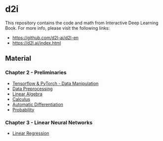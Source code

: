 # d2i
This repository contains the code and math from Interactive Deep Learning Book.
For more info, please visit the following links:
* https://github.com/d2l-ai/d2l-en
* https://d2l.ai/index.html



## Material

### Chapter 2 - Preliminaries
* [Tensorflow & PyTorch - Data Manipulation](chapter_2/lesson_2_tensorflow_2_1.ipynb)
* [Data Preprocessing](chapter_2/lesson_2_2.ipynb)
* [Linear Algebra](chapter_2/lesson_2_3.ipynb)
* [Calculus](chapter_2/lesson_2_4.ipynb)
* [Automatic Differentiation](chapter_2/lesson_2_5.ipynb)
* [Probability](chapter_2/lesson_2_6.ipynb)

### Chapter 3 - Linear Neural Networks
* [Linear Regression](chapter_3/chapter_3_1.ipynb)
